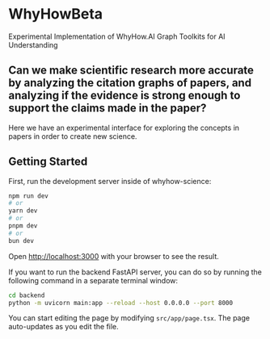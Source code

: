 # WhyHowBeta
 Experimental Implementation of WhyHow.AI Graph Toolkits for AI Understanding

## Can we make scientific research more accurate by analyzing the citation graphs of papers, and analyzing if the evidence is strong enough to support the claims made in the paper?

Here we have an experimental interface for exploring the concepts in papers in order to create new science.

## Getting Started

First, run the development server inside of whyhow-science:

```bash
npm run dev
# or
yarn dev
# or
pnpm dev
# or
bun dev
```

Open [http://localhost:3000](http://localhost:3000) with your browser to see the result.

If you want to run the backend FastAPI server, you can do so by running the following command in a separate terminal window:
    
```bash
cd backend
python -m uvicorn main:app --reload --host 0.0.0.0 --port 8000
```

You can start editing the page by modifying `src/app/page.tsx`. The page auto-updates as you edit the file.
